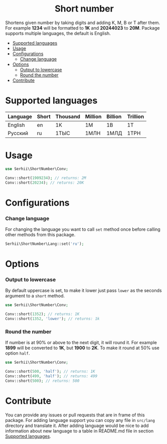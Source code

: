 <h1 align="center">Short number</h1>

Shortens given number by taking digits and adding K, M, B or T after them. For example **1234** will be formatted to **1K** and **20244023** to **20M**. Package supports multiple languages, the default is English.

- [Supported languages](https://github.com/SerhiiCho/short-number#supported-languages)
- [Usage](https://github.com/SerhiiCho/short-number#usage)
- [Configurations](https://github.com/SerhiiCho/short-number#configurations)
    - [Change language](https://github.com/SerhiiCho/short-number#change-language)
- [Options](https://github.com/SerhiiCho/short-number#options)
    - [Output to lowercase](https://github.com/SerhiiCho/short-number#output-to-lowercase)
    - [Round the number](https://github.com/SerhiiCho/short-number#round-the-number)
- [Contribute](https://github.com/SerhiiCho/short-number#contribute)

# Supported languages

| Language  | Short | Thousand | Million   | Billion | Trillion |
| :-------- |:------|:---------|:----------|:--------|:---------|
| English   | en    | 1K       | 1M        | 1B      | 1T       |
| Русский   | ru    | 1ТЫС     | 1МЛН      | 1МЛД    | 1ТРН     |

# Usage

```php
use Serhii\ShortNumber\Conv;

Conv::short(1909234); // returns: 2M
Conv::short(20234); // returns: 20K
```

# Configurations

### Change language

For changing the language you want to call `set` method once before calling other methods from this package.

```php
Serhii\ShortNumber\Lang::set('ru');
```

# Options

### Output to lowercase

By default uppercase is set, to make it lower just pass `lower` as the seconds argument to a `short` method.

```php
use Serhii\ShortNumber\Conv;

Conv::short(1352); // returns: 1K
Conv::short(1352, 'lower'); // returns: 1k
```

### Round the number

If number is at 90% or above to the next digit, it will round it. For example **1899** will be converted to **1K**, but **1900** to **2K**. To make it round at 50% use option `half`.

```php
use Serhii\ShortNumber\Conv;

Conv::short(500, 'half'); // returns: 1K
Conv::short(499, 'half'); // returns: 499
Conv::short(500); // returns: 500
```

# Contribute

You can provide any issues or pull requests that are in frame of this package. For adding language support you can copy any file in `src/lang` directory and translate it. After adding language would be nice to add information about new language to a table in README.md file in section [Supported languages](https://github.com/SerhiiCho/short-number#supported-languages).
